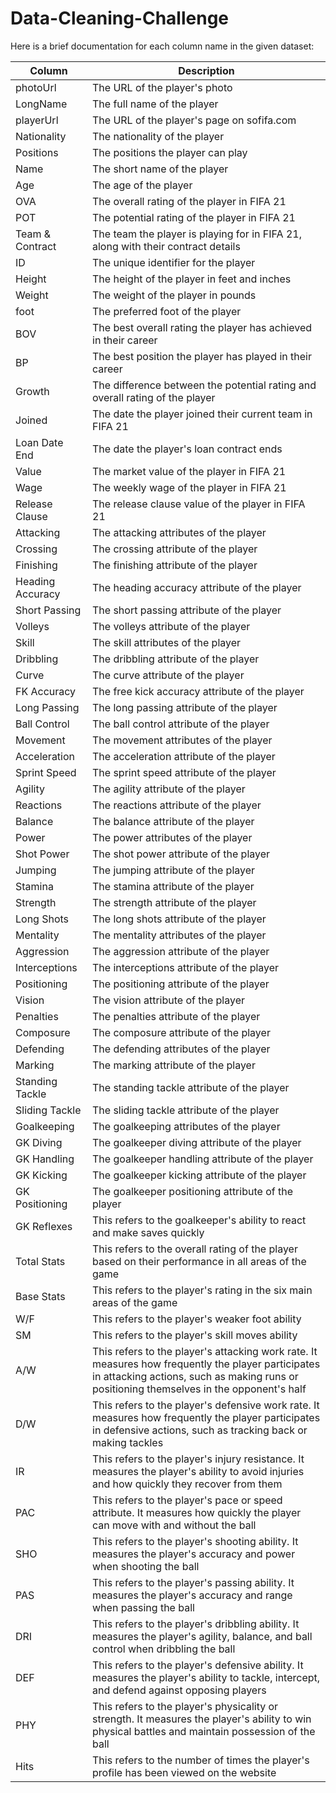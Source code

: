 # Data-Cleaning-Challenge

Here is a brief documentation for each column name in the given dataset:

| Column           | Description                                                                                                                                                                                                |
|------------------|------------------------------------------------------------------------------------------------------------------------------------------------------------------------------------------------------------|
| photoUrl         | The URL of the player's   photo                                                                                                                                                                            |
| LongName         | The full name of the   player                                                                                                                                                                              |
| playerUrl        | The URL of the player's page on   sofifa.com                                                                                                                                                               |
| Nationality      | The nationality of the   player                                                                                                                                                                            |
| Positions        | The positions the player can play                                                                                                                                                                          |
| Name             | The short name of the   player                                                                                                                                                                             |
| Age              | The age of the player                                                                                                                                                                                      |
| OVA              | The overall rating of the player   in FIFA 21                                                                                                                                                              |
| POT              | The potential rating of the   player in FIFA 21                                                                                                                                                            |
| Team & Contract  | The team the player is playing   for in FIFA 21, along with their contract details                                                                                                                         |
| ID               | The unique identifier for the   player                                                                                                                                                                     |
| Height           | The height of the player in feet   and inches                                                                                                                                                              |
| Weight           | The weight of the player in   pounds                                                                                                                                                                       |
| foot             | The preferred foot of the   player                                                                                                                                                                         |
| BOV              | The best overall rating the   player has achieved in their career                                                                                                                                          |
| BP               | The best position the player has   played in their career                                                                                                                                                  |
| Growth           | The difference between the   potential rating and overall rating of the player                                                                                                                             |
| Joined           | The date the player joined their   current team in FIFA 21                                                                                                                                                 |
| Loan Date End    | The date the player's loan   contract ends                                                                                                                                                                 |
| Value            | The market value of the player   in FIFA 21                                                                                                                                                                |
| Wage             | The weekly wage of the player in   FIFA 21                                                                                                                                                                 |
| Release Clause   | The release clause value of the   player in FIFA 21                                                                                                                                                        |
| Attacking        | The attacking attributes of the   player                                                                                                                                                                   |
| Crossing         | The crossing attribute of the   player                                                                                                                                                                     |
| Finishing        | The finishing attribute of the   player                                                                                                                                                                    |
| Heading Accuracy | The heading accuracy attribute   of the player                                                                                                                                                             |
| Short Passing    | The short passing attribute of   the player                                                                                                                                                                |
| Volleys          | The volleys attribute of the   player                                                                                                                                                                      |
| Skill            | The skill attributes of the   player                                                                                                                                                                       |
| Dribbling        | The dribbling attribute of the   player                                                                                                                                                                    |
| Curve            | The curve attribute of the   player                                                                                                                                                                        |
| FK Accuracy      | The free kick accuracy attribute   of the player                                                                                                                                                           |
| Long Passing     | The long passing attribute of   the player                                                                                                                                                                 |
| Ball Control     | The ball control attribute of   the player                                                                                                                                                                 |
| Movement         | The movement attributes of the   player                                                                                                                                                                    |
| Acceleration     | The acceleration attribute of   the player                                                                                                                                                                 |
| Sprint Speed     | The sprint speed attribute of   the player                                                                                                                                                                 |
| Agility          | The agility attribute of the   player                                                                                                                                                                      |
| Reactions        | The reactions attribute of the   player                                                                                                                                                                    |
| Balance          | The balance attribute of the   player                                                                                                                                                                      |
| Power            | The power attributes of the   player                                                                                                                                                                       |
| Shot Power       | The shot power attribute of the   player                                                                                                                                                                   |
| Jumping          | The jumping attribute of the   player                                                                                                                                                                      |
| Stamina          | The stamina attribute of the   player                                                                                                                                                                      |
| Strength         | The strength attribute of the   player                                                                                                                                                                     |
| Long Shots       | The long shots attribute of the   player                                                                                                                                                                   |
| Mentality        | The mentality attributes of the   player                                                                                                                                                                   |
| Aggression       | The aggression attribute of the   player                                                                                                                                                                   |
| Interceptions    | The interceptions attribute of   the player                                                                                                                                                                |
| Positioning      | The positioning attribute of the   player                                                                                                                                                                  |
| Vision           | The vision attribute of the   player                                                                                                                                                                       |
| Penalties        | The penalties attribute of the   player                                                                                                                                                                    |
| Composure        | The composure attribute of the   player                                                                                                                                                                    |
| Defending        | The defending attributes of the   player                                                                                                                                                                   |
| Marking          | The marking attribute of the   player                                                                                                                                                                      |
| Standing Tackle  | The standing tackle attribute of   the player                                                                                                                                                              |
| Sliding Tackle   | The sliding tackle attribute of   the player                                                                                                                                                               |
| Goalkeeping      | The goalkeeping attributes of   the player                                                                                                                                                                 |
| GK Diving        | The goalkeeper diving attribute   of the player                                                                                                                                                            |
| GK Handling      | The goalkeeper handling   attribute of the player                                                                                                                                                          |
| GK Kicking       | The goalkeeper kicking attribute   of the player                                                                                                                                                           |
| GK Positioning   | The goalkeeper positioning   attribute of the player                                                                                                                                                       |
| GK Reflexes      | This refers to the goalkeeper's   ability to react and make saves quickly                                                                                                                                  |
| Total Stats      | This refers to the overall   rating of the player based on their performance in all areas of the   game                                                                                                    |
| Base Stats       | This refers to the player's rating in the six main areas of the game                                                                                                                                       |
| W/F              | This refers to the player's   weaker foot ability                                                                                                                                                          |
| SM               | This refers to the player's   skill moves ability                                                                                                                                                          |
| A/W              | This refers to the player's   attacking work rate. It measures how frequently the player participates in   attacking actions, such as making runs or positioning themselves in the   opponent's half       |
| D/W              | This refers to the player's   defensive work rate. It measures how frequently the player participates in   defensive actions, such as tracking back or making tackles                                      |
| IR               | This refers to the player's   injury resistance. It measures the player's ability to avoid injuries and how   quickly they recover from them                                                               |
| PAC              | This refers to the player's pace   or speed attribute. It measures how quickly the player can move with and   without the ball                                                                             |
| SHO              | This refers to the player's   shooting ability. It measures the player's accuracy and power when shooting   the ball                                                                                       |
| PAS              | This refers to the player's   passing ability. It measures the player's accuracy and range when passing the   ball                                                                                         |
| DRI              | This refers to the player's   dribbling ability. It measures the player's agility, balance, and ball   control when dribbling the ball                                                                     |
| DEF              | This refers to the player's   defensive ability. It measures the player's ability to tackle, intercept, and   defend against opposing players                                                              |
| PHY              | This refers to the player's   physicality or strength. It measures the player's ability to win physical   battles and maintain possession of the ball                                                      |
| Hits             | This refers to the number of times the player's profile has been viewed   on the website                                                                                                                   |
